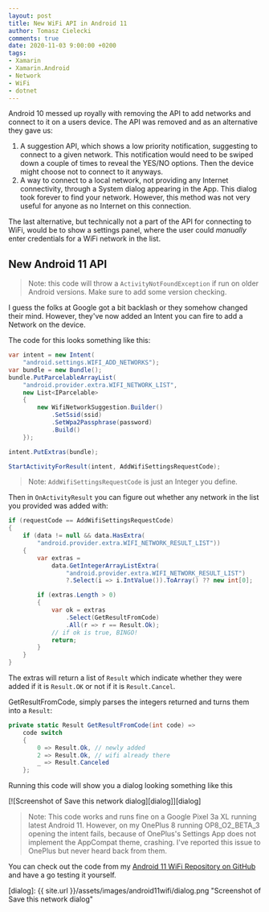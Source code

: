 ```yaml
---
layout: post
title: New WiFi API in Android 11
author: Tomasz Cielecki
comments: true
date: 2020-11-03 9:00:00 +0200
tags:
- Xamarin
- Xamarin.Android
- Network
- WiFi
- dotnet
---
```


Android 10 messed up royally with removing the API to add networks and connect to it on a users device. The API was removed and as an alternative they gave us:
1. A suggestion API, which shows a low priority notification, suggesting to connect to a given network. This notification would need to be swiped down a couple of times to reveal the YES/NO options. Then the device might choose not to connect to it anyways.
2. A way to connect to a local network, not providing any Internet connectivity, through a System dialog appearing in the App. This dialog took forever to find your network. However, this method was not very useful for anyone as no Internet on this connection.

The last alternative, but technically not a part of the API for connecting to WiFi, would be to show a settings panel, where the user could _manually_ enter credentials for a WiFi network in the list.

## New Android 11 API

> Note: this code will throw a `ActivityNotFoundException` if run on older Android versions. Make sure to add some version checking.

I guess the folks at Google got a bit backlash or they somehow changed their mind. However, they've now added an Intent you can fire to add a Network on the device.

The code for this looks something like this:

```csharp
var intent = new Intent(
    "android.settings.WIFI_ADD_NETWORKS");
var bundle = new Bundle();
bundle.PutParcelableArrayList(
    "android.provider.extra.WIFI_NETWORK_LIST",
    new List<IParcelable>
    {
        new WifiNetworkSuggestion.Builder()
            .SetSsid(ssid)
            .SetWpa2Passphrase(password)
            .Build()
    });

intent.PutExtras(bundle);

StartActivityForResult(intent, AddWifiSettingsRequestCode);
```

> Note: `AddWifiSettingsRequestCode` is just an Integer you define.

Then in `OnActivityResult` you can figure out whether any network in the list you provided was added with:

```csharp
if (requestCode == AddWifiSettingsRequestCode)
{
    if (data != null && data.HasExtra(
        "android.provider.extra.WIFI_NETWORK_RESULT_LIST"))
    {
        var extras =
            data.GetIntegerArrayListExtra(
                "android.provider.extra.WIFI_NETWORK_RESULT_LIST")
                ?.Select(i => i.IntValue()).ToArray() ?? new int[0];

        if (extras.Length > 0)
        {
            var ok = extras
                .Select(GetResultFromCode)
                .All(r => r == Result.Ok);
            // if ok is true, BINGO!
            return;
        }
    }
}
```

The extras will return a list of `Result` which indicate whether they were added if it is `Result.OK` or not if it is `Result.Cancel`.

GetResultFromCode, simply parses the integers returned and turns them into a `Result`:

```csharp
private static Result GetResultFromCode(int code) =>
    code switch
    {
        0 => Result.Ok, // newly added
        2 => Result.Ok, // wifi already there
        _ => Result.Canceled
    };
```

Running this code will show you a dialog looking something like this

[![Screenshot of Save this network dialog][dialog]][dialog]

> Note: This code works and runs fine on a Google Pixel 3a XL running latest Android 11. However, on my OnePlus 8 running OP8_O2_BETA_3 opening the intent fails, because of OnePlus's Settings App does not implement the AppCompat theme, crashing. I've reported this issue to OnePlus but never heard back from them.

You can check out the code from my [Android 11 WiFi Repository on GitHub](https://github.com/Cheesebaron/Android11WiFi) and have a go testing it yourself.

[dialog]: {{ site.url }}/assets/images/android11wifi/dialog.png "Screenshot of Save this network dialog"

